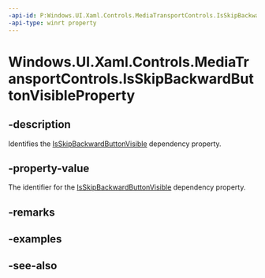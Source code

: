 ```yaml
---
-api-id: P:Windows.UI.Xaml.Controls.MediaTransportControls.IsSkipBackwardButtonVisibleProperty
-api-type: winrt property
---
```


<!-- Property syntax
public Windows.UI.Xaml.DependencyProperty IsSkipBackwardButtonVisibleProperty { get; }
-->

# Windows.UI.Xaml.Controls.MediaTransportControls.IsSkipBackwardButtonVisibleProperty

## -description
Identifies the [IsSkipBackwardButtonVisible](mediatransportcontrols_isskipbackwardbuttonvisible.md) dependency property.


## -property-value
The identifier for the [IsSkipBackwardButtonVisible](mediatransportcontrols_isskipbackwardbuttonvisible.md) dependency property.

## -remarks

## -examples

## -see-also
